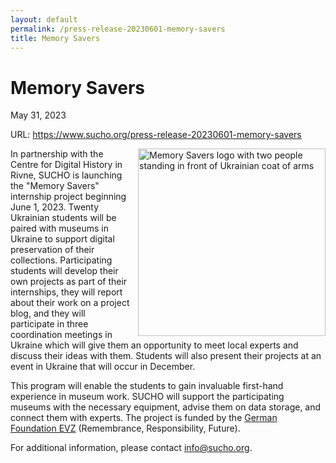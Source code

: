 ```yaml
---
layout: default
permalink: /press-release-20230601-memory-savers
title: Memory Savers
---
```



# Memory Savers
May 31, 2023

URL: https://www.sucho.org/press-release-20230601-memory-savers 

<img src="/assets/images/memory savers-with frames.jpg" alt="Memory Savers logo with two people standing in front of Ukrainian coat of arms" title="Image created by Daria Filippova" width="300" style="float: right; margin-left: 10px;" />

In partnership with the Centre for Digital History in Rivne, SUCHO is launching the "Memory Savers" internship project beginning June 1, 2023. Twenty Ukrainian students will be paired with museums in Ukraine to support digital preservation of their collections. Participating students will develop their own projects as part of their internships, they will report about their work on a project blog, and they will participate in three coordination meetings in Ukraine which will give them an opportunity to meet local experts and discuss their ideas with them. Students will also present their projects at an event in Ukraine that will occur in December.

This program will enable the students to gain invaluable first-hand experience in museum work. SUCHO will support the participating museums with the necessary equipment, advise them on data storage, and connect them with experts. The project is funded by the [German Foundation EVZ](https://www.stiftung-evz.de/en/) (Remembrance, Responsibility, Future).

For additional information, please contact info@sucho.org. 






